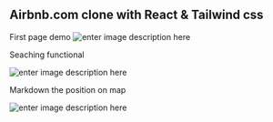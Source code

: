 ## Airbnb.com clone with React  & Tailwind css

First page demo
![enter image description here](https://i.imgur.com/BeVgLBQ.gif)


Seaching functional

![enter image description here](https://s6.gifyu.com/images/chrome-capture-1c81396a87e1decf9.gif)


Markdown the position on map

![enter image description here](https://s6.gifyu.com/images/chrome-capture-2.gif)

